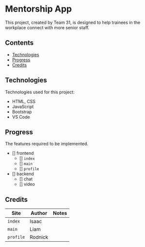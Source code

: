 # Mentorship App

This project, created by Team 31, is designed to help trainees in the workplace connect with more senior staff.

## Contents

* [Technologies](#technologies)
* [Progress](#progress)
* [Credits](#credits)

## Technologies
Technologies used for this project:
* HTML, CSS
* JavaScript
* Bootstrap
* VS Code

## Progress

The features required to be implemented.
- [] frontend
    - [] `index`
    - [] `main`
    - [] `profile`
- [] backend
    - [] chat
    - [] video

## Credits

| Site | Author | Notes |
| ---- | ------ | ----- |
| `index` | Isaac |
| `main` | Liam |
| `profile`| Rodnick |
